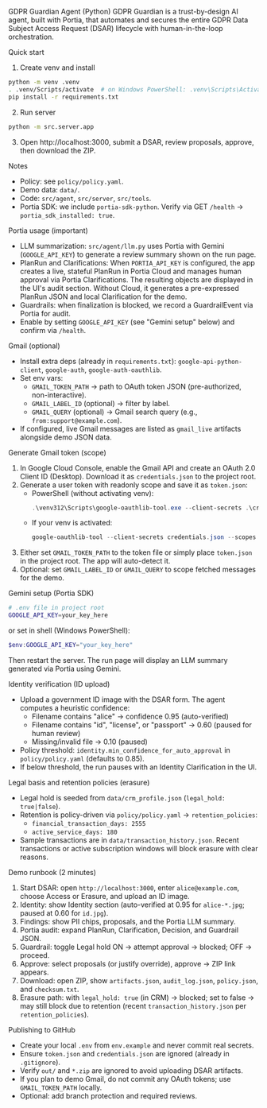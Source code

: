 GDPR Guardian Agent (Python)
GDPR Guardian is a trust-by-design AI agent, built with Portia, that automates and secures the entire GDPR Data Subject Access Request (DSAR) lifecycle with human-in-the-loop orchestration.

Quick start

1) Create venv and install

```bash
python -m venv .venv
. .venv/Scripts/activate  # on Windows PowerShell: .venv\Scripts\Activate.ps1
pip install -r requirements.txt
```

2) Run server

```bash
python -m src.server.app
```

3) Open http://localhost:3000, submit a DSAR, review proposals, approve, then download the ZIP.

Notes
- Policy: see `policy/policy.yaml`.
- Demo data: `data/`.
- Code: `src/agent`, `src/server`, `src/tools`.
- Portia SDK: we include `portia-sdk-python`. Verify via GET `/health` → `portia_sdk_installed: true`.

Portia usage (important)

- LLM summarization: `src/agent/llm.py` uses Portia with Gemini (`GOOGLE_API_KEY`) to generate a review summary shown on the run page.
- PlanRun and Clarifications: When `PORTIA_API_KEY` is configured, the app creates a live, stateful PlanRun in Portia Cloud and manages human approval via Portia Clarifications. The resulting objects are displayed in the UI's audit section. Without Cloud, it generates a pre-expressed PlanRun JSON and local Clarification for the demo.
- Guardrails: when finalization is blocked, we record a GuardrailEvent via Portia for audit.
- Enable by setting `GOOGLE_API_KEY` (see "Gemini setup" below) and confirm via `/health`.

Gmail (optional)

- Install extra deps (already in `requirements.txt`): `google-api-python-client`, `google-auth`, `google-auth-oauthlib`.
- Set env vars:
  - `GMAIL_TOKEN_PATH` → path to OAuth token JSON (pre-authorized, non-interactive).
  - `GMAIL_LABEL_ID` (optional) → filter by label.
  - `GMAIL_QUERY` (optional) → Gmail search query (e.g., `from:support@example.com`).
- If configured, live Gmail messages are listed as `gmail_live` artifacts alongside demo JSON data.

Generate Gmail token (scope)

1) In Google Cloud Console, enable the Gmail API and create an OAuth 2.0 Client ID (Desktop). Download it as `credentials.json` to the project root.
2) Generate a user token with readonly scope and save it as `token.json`:
   - PowerShell (without activating venv):
     ```powershell
     .\venv312\Scripts\google-oauthlib-tool.exe --client-secrets .\credentials.json --scopes https://www.googleapis.com/auth/gmail.readonly --save --credentials .\token.json
     ```
   - If your venv is activated:
     ```powershell
     google-oauthlib-tool --client-secrets credentials.json --scopes https://www.googleapis.com/auth/gmail.readonly --save --credentials token.json
     ```
3) Either set `GMAIL_TOKEN_PATH` to the token file or simply place `token.json` in the project root. The app will auto-detect it.
4) Optional: set `GMAIL_LABEL_ID` or `GMAIL_QUERY` to scope fetched messages for the demo.

Gemini setup (Portia SDK)

```bash
# .env file in project root
GOOGLE_API_KEY=your_key_here
```
or set in shell (Windows PowerShell):
```powershell
$env:GOOGLE_API_KEY="your_key_here"
```
Then restart the server. The run page will display an LLM summary generated via Portia using Gemini.


Identity verification (ID upload)

- Upload a government ID image with the DSAR form. The agent computes a heuristic confidence:
  - Filename contains "alice" → confidence 0.95 (auto-verified)
  - Filename contains "id", "license", or "passport" → 0.60 (paused for human review)
  - Missing/invalid file → 0.10 (paused)
- Policy threshold: `identity.min_confidence_for_auto_approval` in `policy/policy.yaml` (defaults to 0.85).
- If below threshold, the run pauses with an Identity Clarification in the UI.

Legal basis and retention policies (erasure)

- Legal hold is seeded from `data/crm_profile.json` (`legal_hold: true|false`).
- Retention is policy-driven via `policy/policy.yaml` → `retention_policies`:
  - `financial_transaction_days: 2555`
  - `active_service_days: 180`
- Sample transactions are in `data/transaction_history.json`. Recent transactions or active subscription windows will block erasure with clear reasons.


Demo runbook (2 minutes)

1) Start DSAR: open `http://localhost:3000`, enter `alice@example.com`, choose Access or Erasure, and upload an ID image.
2) Identity: show Identity section (auto-verified at 0.95 for `alice-*.jpg`; paused at 0.60 for `id.jpg`).
3) Findings: show PII chips, proposals, and the Portia LLM summary.
4) Portia audit: expand PlanRun, Clarification, Decision, and Guardrail JSON.
5) Guardrail: toggle Legal hold ON → attempt approval → blocked; OFF → proceed.
6) Approve: select proposals (or justify override), approve → ZIP link appears.
7) Download: open ZIP, show `artifacts.json`, `audit_log.json`, `policy.json`, and `checksum.txt`.
8) Erasure path: with `legal_hold: true` (in CRM) → blocked; set to false → may still block due to retention (recent `transaction_history.json` per `retention_policies`).


Publishing to GitHub

- Create your local `.env` from `env.example` and never commit real secrets.
- Ensure `token.json` and `credentials.json` are ignored (already in `.gitignore`).
- Verify `out/` and `*.zip` are ignored to avoid uploading DSAR artifacts.
- If you plan to demo Gmail, do not commit any OAuth tokens; use `GMAIL_TOKEN_PATH` locally.
- Optional: add branch protection and required reviews.


